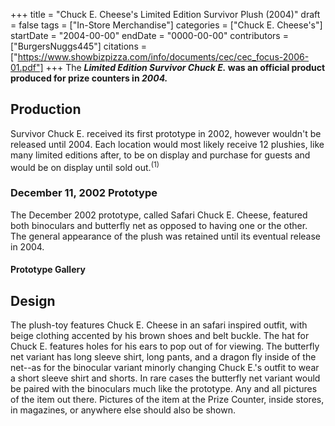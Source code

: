 +++
title = "Chuck E. Cheese's Limited Edition Survivor Plush (2004)"
draft = false
tags = ["In-Store Merchandise"]
categories = ["Chuck E. Cheese's"]
startDate = "2004-00-00"
endDate = "0000-00-00"
contributors = ["BurgersNuggs445"]
citations = ["https://www.showbizpizza.com/info/documents/cec/cec_focus-2006-01.pdf"]
+++
The ***Limited Edition Survivor Chuck E.* was an official product produced for prize counters in *2004.***

## Production

Survivor Chuck E. received its first prototype in 2002, however wouldn't be released until 2004. Each location would most likely receive 12 plushies, like many limited editions after, to be on display and purchase for guests and would be on display until sold out.<sup>(1)</sup>

### December 11, 2002 Prototype

The December 2002 prototype, called Safari Chuck E. Cheese, featured both binoculars and butterfly net as opposed to having one or the other. The general appearance of the plush was retained until its eventual release in 2004.

#### Prototype Gallery

## Design

The plush-toy features Chuck E. Cheese in an safari inspired outfit, with beige clothing accented by his brown shoes and belt buckle. The hat for Chuck E. features holes for his ears to pop out of for viewing.
The butterfly net variant has long sleeve shirt, long pants, and a dragon fly inside of the net--as for the binocular variant minorly changing Chuck E.'s outfit to wear a short sleeve shirt and shorts. In rare cases the butterfly net variant would be paired with the binoculars much like the prototype.
Any and all pictures of the item out there. Pictures of the item at the Prize Counter, inside stores, in magazines, or anywhere else should also be shown.
